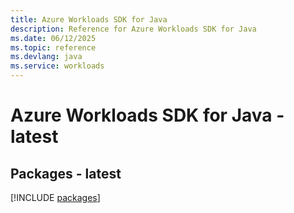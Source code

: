 ```yaml
---
title: Azure Workloads SDK for Java
description: Reference for Azure Workloads SDK for Java
ms.date: 06/12/2025
ms.topic: reference
ms.devlang: java
ms.service: workloads
---
```

# Azure Workloads SDK for Java - latest
## Packages - latest
[!INCLUDE [packages](workloads-index.md)]